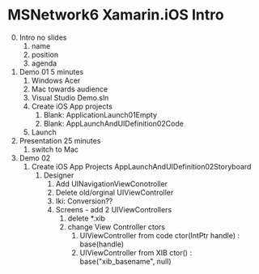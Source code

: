 # MSNetwork6 Xamarin.iOS Intro

0.	Intro
	no slides
	1.	name
	2.	position
	3.	agenda
1.	Demo 01
	5 minutes
	1.	Windows Acer
	2.	Mac towards audience
	3.	Visual Studio Demo.sln
	4.	Create iOS App projects
		1.	Blank:
			ApplicationLaunch01Empty
		2.	Blank:
			AppLaunchAndUIDefinition02Code
	5.	Launch
2.	Presentation
	25 minutes
	1.	switch to Mac
3.	Demo 02
	1.	Create iOS App Projects
		AppLaunchAndUIDefinition02Storyboard
		1.	Designer
			1.	Add UINavigationViewConotroller
			2.	Delete old/orginal UIViewController
			3.	Iki: Conversion??
			3.	Screens - add 2 UIViewControllers
				1.	delete *.xib
				2.	change View Controller ctors
					1.	UIViewController from code
						ctor(IntPtr handle) : base(handle)
					2.	UIViewController from XIB
						ctor() : base("xib_basename", null)
					